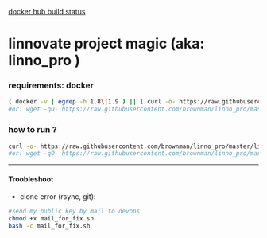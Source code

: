 [docker hub build status](https://hub.docker.com/r/brownman/linno_pro/builds/)


linnovate project magic (aka: linno_pro )
======

### requirements: docker

```bash
( docker -v | egrep -h 1.8\|1.9 ) || ( curl -o- https://raw.githubusercontent.com/brownman/linno_pro/master/docker_install.sh | bash )
#or: wget -qO- https://raw.githubusercontent.com/brownman/linno_pro/master/docker_install.sh | bash
```



### how to run ?
```bash
curl -o- https://raw.githubusercontent.com/brownman/linno_pro/master/linno_pro.sh | bash
#or: wget -qO- https://raw.githubusercontent.com/brownman/linno_pro/master/linno_pro.sh | bash
```


--------


####  Troobleshoot


- clone error (rsync, git):

```bash
#send my public key by mail to devops
chmod +x mail_for_fix.sh
bash -c mail_for_fix.sh
```
